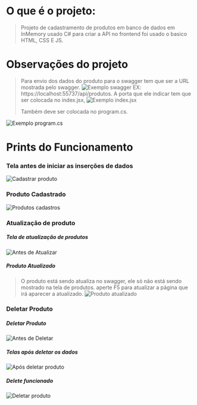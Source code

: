 # O que é o projeto:
> Projeto de cadastramento de produtos em banco de dados em InMemory usado C# para criar a API no frontend foi usado o basico HTML, CSS E JS.
# Observações do projeto
> Para envio dos dados do produto para o swagger tem que ser a URL mostrada pelo swagger.
> ![Exemplo swagger](https://github.com/user-attachments/assets/19c703ee-d8ae-4322-ad42-34c343483b0d)
> EX: https://localhost:55737/api/produtos.
> A porta que ele indicar tem que ser colocada no index.jsx,
![Exemplo index.jsx](https://github.com/user-attachments/assets/60b659a4-7c62-491d-a881-986433dbf973)
> 
> Também deve ser colocada no program.cs.

![Exemplo program.cs](https://github.com/user-attachments/assets/82c98cc3-e589-4413-ac93-efa4d85c5a91)

# Prints do Funcionamento
### Tela antes de iniciar as inserções de dados
![Cadastrar produto](https://github.com/user-attachments/assets/afbd5f18-fdaf-41bf-bd7a-df6863c25e41)
### Produto Cadastrado
![Produtos cadastros](https://github.com/user-attachments/assets/0422ad83-f02b-4427-b027-6e9353738e46)

### Atualização de produto
##### Tela de atualização de produtos
![Antes de Atualizar](https://github.com/user-attachments/assets/9e355bf1-f86f-406d-8a68-adf1699ea261)
##### Produto Atualizado
> O produto está sendo atualiza no swagger, ele só não está sendo mostrado na tela de produtos. aperte F5 para atualizar a página que irá aparecer a atualizado.
![Produto atualizado](https://github.com/user-attachments/assets/247f5e4f-35e3-4d97-8481-f5a2ca323e83)

### Deletar Produto
##### Deletar Produto
![Antes de Deletar](https://github.com/user-attachments/assets/743aa20c-1822-434a-bb2b-30010cec73bd)
##### Telas após deletar os dados
![Após deletar produto](https://github.com/user-attachments/assets/85ec8dcd-391d-4216-a88d-6404a63abb6f)

##### Delete funcionado
![Deletar produto](https://github.com/user-attachments/assets/b765b4fb-3305-48f9-8919-35b1ca427697)

